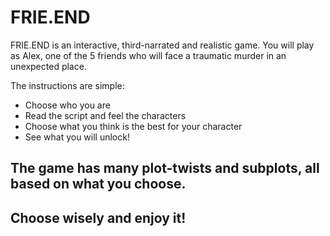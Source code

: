 # FRIE.END

FRIE.END is an interactive, third-narrated and realistic game. You will play as Alex, one of the 5 friends who will face a traumatic murder in an unexpected place.

The instructions are simple:
- Choose who you are
- Read the script and feel the characters
- Choose what you think is the best for your character
- See what you will unlock!

## The game has many plot-twists and subplots, all based on what you choose.
## Choose wisely and enjoy it!